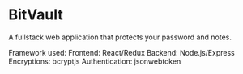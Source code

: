 # BitVault
A fullstack web application that protects your password and notes.

Framework used:
Frontend: React/Redux
Backend: Node.js/Express
Encryptions: bcryptjs
Authentication: jsonwebtoken